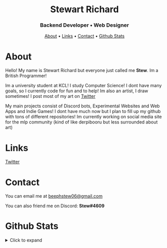 <h1 align="center">
  <br>
    Stewart Richard
  <br>
</h1>

<h3 align="center">Backend Developer • Web Designer</h3>

<p align="center">
  <a href="#about">About</a>
  •
  <a href="#links">Links</a>
  •
  <a href="#contact">Contact</a>
  •
  <a href="#github-stats">Github Stats</a>
</p>

# About

Hello! My name is Stewart Richard but everyone just called me **Stew**. Im a British Programmer!

Im a university student at KCL! I study Computer Science! I dont have many goals, so I currently code for fun and to help!
Im also an artist, I draw sometimes! I post most of my art on [Twitter](https://twitter.com/YesImStew)

My main projects consist of Discord bots, Experimental Websites and Web Apps and Indie Games! I dont have much now but I plan to fill up my github with tons of different repositories! Im currently working on social media site for the mlp community (kind of like derpibooru but less surrounded about art)

# Links

[Twitter](https://twitter.com/YesImStew)

# Contact

You can email me at [beephstew06@gmail.com](mailto:beephstew06@gmail.com)

You can also friend me on Discord: **Stew#4609**

# Github Stats

<details>
  <summary>Click to expand</summary>
    <p align="center">
      <img src="https://github-readme-stats.vercel.app/api?username=BeephStew&theme=dark&icon_color=c29cff&title_color=c29cff&border_color=c29cff&bg_color=111&count_private=true&show_icons=true&include_all_commits=true">
      <br>
      <img src="https://github-readme-stats.vercel.app/api/top-langs/?username=BeephStew&title_color=c29cff&border_color=c29cff&bg_color=111&text_color=fff&count_private=true&layout=compact">
    </p>
</details>
